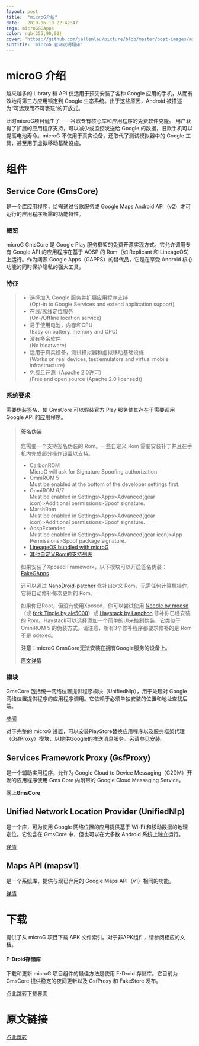 ```yaml
---
layout: post
title:  "microG介绍"
date:   2019-06-10 22:42:47
tags: microG&GApps
color: rgb(255,90,90)
cover: 'https://github.com/jallenlau/picture/blob/master/post-images/microg_readme.jpg?raw=true'
subtitle: 'microG 官网说明翻译'
---
```

# microG 介绍
越来越多的 Library 和 API 仅适用于预先安装了各种 Google 应用的手机，从而有效地将第三方应用锁定到 Google 生态系统。出于这些原因，Android 被描述为“可远观而不可亵玩”的开放式。

此时microG项目诞生了——谷歌专有核心库和应用程序的免费软件克隆。
用户获得了扩展的应用程序支持，可以减少或监控发送给 Google 的数据，旧款手机可以提高电池寿命。microG 不仅用于真实设备，还取代了测试模拟器中的 Google 工具，甚至用于虚拟移动基础设施。
# 组件
## Service Core (GmsCore)
是一个库应用程序，给需通过谷歌服务或 Google Maps Android API（v2）才可运行的应用程序所需的功能特性。
### 概览
microG GmsCore 是 Google Play 服务框架的免费开源实现方式。它允许调用专有 Google API 的应用程序在基于 AOSP 的 Rom（如 Replicant 和 LineageOS）上运行。作为闭源 Google Apps（GAPPS）的替代品，它是在享受 Android 核心功能的同时保护隐私的强大工具。
### 特征
>- 选择加入 Google 服务并扩展应用程序支持  
(Opt-in to Google Services and extend application support)  
>- 在线/离线定位服务  
(On-/Offline location service)  
>- 易于使用电池，内存和CPU  
(Easy on battery, memory and CPU)  
>- 没有多余软件  
(No bloatware)  
>- 适用于真实设备，测试模拟器和虚拟移动基础设施  
(Works on real devices, test emulators and virtual mobile infrastructure)  
>- 免费且开源（Apache 2.0许可）  
(Free and open source (Apache 2.0 licensed))  
### 系统要求
需要伪装签名，使 GmsCore 可以假装官方 Play 服务使其存在于需要调用 Google API 的应用程序。  
>#### 签名伪装
>您需要一个支持签名伪装的 Rom。一些自定义 Rom 需要安装补丁并且在手机内完成部分操作设置以支持。  
>- CarbonROM  
>MicroG will ask for Signature Spoofing authorization
>- OmniROM 5  
>Must be enabled at the bottom of the developer settings first.
>- OmniROM 6/7  
>Must be enabled in Settings>Apps>Advanced(gear icon)>Additional permissions>Spoof signature.
>- MarshRom  
>Must be enabled in Settings>Apps>Advanced(gear icon)>Additional permissions>Spoof signature.
>- AospExtended  
>Must be enabled in Settings>Apps>Advanced(gear icon)>App Permissions>Spoof package signature.
>- [LineageOS bundled with microG](https://lineage.microg.org/)
>- [其他自定义Rom的支持列表](https://forum.xda-developers.com/showpost.php?p=71042083)  
>
> 如果安装了Xposed Framework，以下模块可以开启签名伪装：[FakeGApps](https://repo.xposed.info/module/com.thermatk.android.xf.fakegapps)    
>
>还可以通过 [NanoDroid-patcher](https://github.com/Nanolx/NanoDroid) 修补自定义 Rom，无需任何计算机操作,它将自动修补每次更新的 Rom。
>
>如果你已Root，但没有使用Xposed，你可以尝试使用 [Needle by moosd](https://github.com/moosd/Needle)（或 [fork Tingle by ale5000](https://github.com/ale5000-git/tingle)）或 [Haystack by Lanchon](https://github.com/Lanchon/haystack) 修补你已经安装的 Rom。Haystack可以选择添加一个简单的UI来控制伪装，它类似于 OmniROM 5 的伪装方式。请注意，所有3个修补程序都要求修补的是 Rom 不是 odexed。  
>
>**注意：microG GmsCore无法安装在拥有Google服务的设备上。**  
>
>[原文详情](https://github.com/microg/android_packages_apps_GmsCore/wiki/Signature-Spoofing)
### 模块
GmsCore 包括统一网络位置提供程序模块（UnifiedNlp），用于处理对 Google 网络位置提供程序的应用程序调用。它依赖于必须单独安装的位置和地址查找后端。  

[参阅](https://github.com/microg/android_packages_apps_UnifiedNlp/blob/master/README.md)

对于完整的 microG 设置，可以安装PlayStore替换应用程序以及服务框架代理（GsfProxy）模块，以提供Google的推送消息服务。另请参见[安装](https://github.com/microg/android_packages_apps_GmsCore/wiki/Installation)。

## Services Framework Proxy (GsfProxy)
是一个辅助实用程序，允许为 Google Cloud to Device Messaging（C2DM）开发的应用程序使用 Gms Core 内附带的 Google Cloud Messaging Service。  

**同上GmsCore**

## Unified Network Location Provider (UnifiedNlp)
是一个库，可为使用 Google 网络位置的应用提供基于 Wi-Fi 和移动数据的地理定位。它包含在 GmsCore 中，但也可以在大多数 Android 系统上独立运行。

[详情](https://github.com/microg/android_packages_apps_UnifiedNlp/blob/master/README.md)

## Maps API (mapsv1)
是一个系统库，提供与现已弃用的 Google Maps API（v1）相同的功能。  

[详情](https://github.com/microg/android_frameworks_mapsv1)
# 下载
提供了从 microG 项目下载 APK 文件索引。对于非APK组件，请参阅相应的文档。

#### F-Droid存储库
下载和更新 microG 项目组件的最佳方法是使用 F-Droid 存储库。它目前为 GmsCore 提供稳定的夜间更新以及 GsfProxy 和 FakeStore 发布。

[点此跳转下载界面](https://microg.org/download.html)

# 原文链接
[点此跳转](https://microg.org/)
